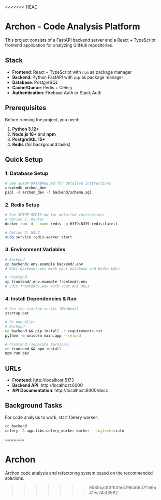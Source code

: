 <<<<<<< HEAD
# Archon - Code Analysis Platform

This project consists of a FastAPI backend server and a React + TypeScript frontend application for analyzing GitHub repositories.

## Stack

- **Frontend**: React + TypeScript with `npm` as package manager
- **Backend**: Python FastAPI with `pip` as package manager
- **Database**: PostgreSQL
- **Cache/Queue**: Redis + Celery
- **Authentication**: Firebase Auth or Stack Auth

## Prerequisites

Before running the project, you need:

1. **Python 3.12+**
2. **Node.js 18+** and **npm**
3. **PostgreSQL 15+**
4. **Redis** (for background tasks)

## Quick Setup

### 1. Database Setup
```bash
# See SETUP-DATABASE.md for detailed instructions
createdb archon_dev
psql -d archon_dev -f backend/schema.sql
```

### 2. Redis Setup
```bash
# See SETUP-REDIS.md for detailed instructions
# Option 1: Docker
docker run -d --name redis -p 6379:6379 redis:latest

# Option 2: WSL2
sudo service redis-server start
```

### 3. Environment Variables
```bash
# Backend
cp backend/.env.example backend/.env
# Edit backend/.env with your database and Redis URLs

# Frontend
cp frontend/.env.example frontend/.env
# Edit frontend/.env with your API URLs
```

### 4. Install Dependencies & Run
```bash
# Use the startup script (Windows)
startup.bat

# Or manually:
# Backend
cd backend && pip install -r requirements.txt
python -m uvicorn main:app --reload

# Frontend (separate terminal)
cd frontend && npm install
npm run dev
```

## URLs

- **Frontend**: http://localhost:5173
- **Backend API**: http://localhost:8000
- **API Documentation**: http://localhost:8000/docs

## Background Tasks

For code analysis to work, start Celery worker:
```bash
cd backend
celery -A app.libs.celery_worker worker --loglevel=info
```
=======
# Archon
 Archon code analysis and refactoring system based on the recommended solutions.
>>>>>>> 9585ba3f3f631e579646657f1e9a41ee74af3582
